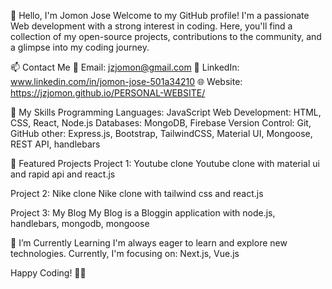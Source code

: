 👋 Hello, I'm Jomon Jose
Welcome to my GitHub profile! I'm a passionate Web development with a strong interest in coding.
Here, you'll find a collection of my open-source projects, contributions to the community, and a glimpse into my coding journey.

📫 Contact Me
📧 Email: jzjomon@gmail.com
💬 LinkedIn: www.linkedin.com/in/jomon-jose-501a34210
🌐 Website: https://jzjomon.github.io/PERSONAL-WEBSITE/

🚀 My Skills
Programming Languages: JavaScript
Web Development: HTML, CSS, React, Node.js
Databases: MongoDB, Firebase
Version Control: Git, GitHub
other: Express.js, Bootstrap, TailwindCSS, Material UI, Mongoose, REST API, handlebars

🌟 Featured Projects
Project 1: Youtube clone
Youtube clone with material ui and rapid api and react.js

Project 2: Nike clone
Nike clone with tailwind css and react.js 

Project 3: My Blog
My Blog is a Bloggin application with node.js, handlebars, mongodb, mongoose

🌱 I’m Currently Learning
I'm always eager to learn and explore new technologies. 
Currently, I'm focusing on: Next.js, Vue.js

Happy Coding! 🚀✨
